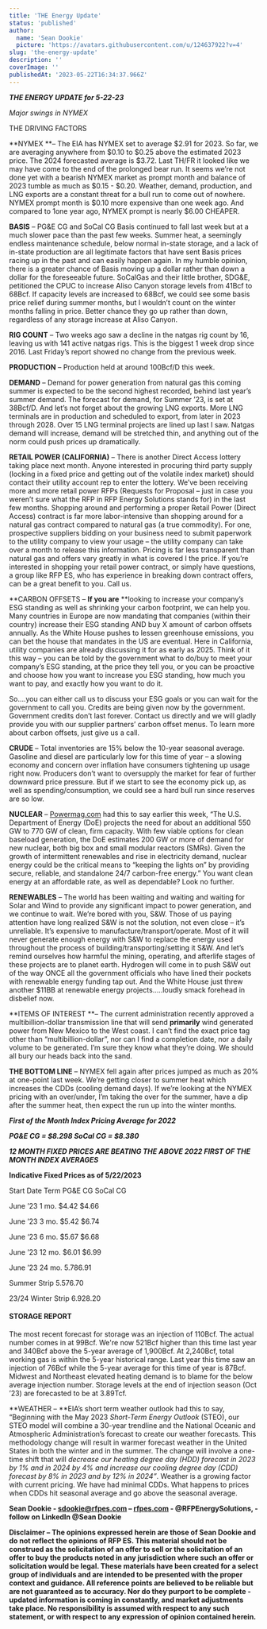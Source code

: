 ```yaml
---
title: 'THE Energy Update'
status: 'published'
author:
  name: 'Sean Dookie'
  picture: 'https://avatars.githubusercontent.com/u/124637922?v=4'
slug: 'the-energy-update'
description: ''
coverImage: ''
publishedAt: '2023-05-22T16:34:37.966Z'
---
```


***THE ENERGY UPDATE for 5-22-23***

*Major swings in NYMEX*

THE DRIVING FACTORS

**NYMEX **– The EIA has NYMEX set to average $2.91 for 2023. So far, we are averaging anywhere from $0.10 to $0.25 above the estimated 2023 price. The 2024 forecasted average is $3.72. Last TH/FR it looked like we may have come to the end of the prolonged bear run. It seems we’re not done yet with a bearish NYMEX market as prompt month and balance of 2023 tumble as much as $0.15 - $0.20. Weather, demand, production, and LNG exports are a constant threat for a bull run to come out of nowhere. NYMEX prompt month is $0.10 more expensive than one week ago. And compared to 1one year ago, NYMEX prompt is nearly $6.00 CHEAPER.



**BASIS** – PG&E CG and SoCal CG Basis continued to fall last week but at a much slower pace than the past few weeks. Summer heat, a seemingly endless maintenance schedule, below normal in-state storage, and a lack of in-state production are all legitimate factors that have sent Basis prices racing up in the past and can easily happen again. In my humble opinion, there is a greater chance of Basis moving up a dollar rather than down a dollar for the foreseeable future. SoCalGas and their little brother, SDG&E, petitioned the CPUC to increase Aliso Canyon storage levels from 41Bcf to 68Bcf. If capacity levels are increased to 68Bcf, we could see some basis price relief during summer months, but I wouldn’t count on the winter months falling in price. Better chance they go up rather than down, regardless of any storage increase at Aliso Canyon.

**RIG COUNT** – Two weeks ago saw a decline in the natgas rig count by 16, leaving us with 141 active natgas rigs. This is the biggest 1 week drop since 2016. Last Friday’s report showed no change from the previous week.



**PRODUCTION** – Production held at around 100Bcf/D this week.

**DEMAND** – Demand for power generation from natural gas this coming summer is expected to be the second highest recorded, behind last year’s summer demand. The forecast for demand, for Summer ’23, is set at 38Bcf/D. And let’s not forget about the growing LNG exports. More LNG terminals are in production and scheduled to export, from later in 2023 through 2028. Over 15 LNG terminal projects are lined up last I saw. Natgas demand will increase, demand will be stretched thin, and anything out of the norm could push prices up dramatically.

**RETAIL POWER (CALIFORNIA)** – There is another Direct Access lottery taking place next month. Anyone interested in procuring third party supply (locking in a fixed price and getting out of the volatile index market) should contact their utility account rep to enter the lottery. We’ve been receiving more and more retail power RFPs (Requests for Proposal – just in case you weren’t sure what the RFP in RFP Energy Solutions stands for) in the last few months. Shopping around and performing a proper Retail Power (Direct Access) contract is far more labor-intensive than shopping around for a natural gas contract compared to natural gas (a true commodity). For one, prospective suppliers bidding on your business need to submit paperwork to the utility company to view your usage – the utility company can take over a month to release this information. Pricing is far less transparent than natural gas and offers vary greatly in what is covered I the price. If you’re interested in shopping your retail power contract, or simply have questions, a group like RFP ES, who has experience in breaking down contract offers, can be a great benefit to you. Call us.

**CARBON OFFSETS – **If you are** **looking to increase your company’s ESG standing as well as shrinking your carbon footprint, we can help you. Many countries in Europe are now mandating that companies (within their country) increase their ESG standing AND buy X amount of carbon offsets annually. As the White House pushes to lessen greenhouse emissions, you can bet the house that mandates in the US are eventual. Here in California, utility companies are already discussing it for as early as 2025. Think of it this way – you can be told by the government what to do/buy to meet your company’s ESG standing, at the price they tell you, or you can be proactive and choose how you want to increase you ESG standing, how much you want to pay, and exactly how you want to do it.

So….you can either call us to discuss your ESG goals or you can wait for the government to call you. Credits are being given now by the government. Government credits don’t last forever. Contact us directly and we will gladly provide you with our supplier partners’ carbon offset menus. To learn more about carbon offsets, just give us a call.

**CRUDE** – Total inventories are 15% below the 10-year seasonal average. Gasoline and diesel are particularly low for this time of year – a slowing economy and concern over inflation have consumers tightening up usage right now. Producers don’t want to oversupply the market for fear of further downward price pressure. But if we start to see the economy pick up, as well as spending/consumption, we could see a hard bull run since reserves are so low.

**NUCLEAR** – [Powermag.com](http://Powermag.com) had this to say earlier this week, “The U.S. Department of Energy (DoE) projects the need for about an additional 550 GW to 770 GW of clean, firm capacity. With few viable options for clean baseload generation, the DoE estimates 200 GW or more of demand for new nuclear, both big box and small modular reactors (SMRs). Given the growth of intermittent renewables and rise in electricity demand, nuclear energy could be the critical means to “keeping the lights on” by providing secure, reliable, and standalone 24/7 carbon-free energy.” You want clean energy at an affordable rate, as well as dependable? Look no further.

**RENEWABLES** – The world has been waiting and waiting and waiting for Solar and Wind to provide any significant impact to power generation, and we continue to wait. We’re bored with you, S&W. Those of us paying attention have long realized S&W is not the solution, not even close – it’s unreliable. It’s expensive to manufacture/transport/operate. Most of it will never generate enough energy with S&W to replace the energy used throughout the process of building/transporting/setting it S&W. And let’s remind ourselves how harmful the mining, operating, and afterlife stages of these projects are to planet earth. Hydrogen will come in to push S&W out of the way ONCE all the government officials who have lined their pockets with renewable energy funding tap out. And the White House just threw another $11BB at renewable energy projects…..loudly smack forehead in disbelief now.

**ITEMS OF INTEREST **– The current administration recently approved a multibillion-dollar transmission line that will send **primarily** wind generated power from New Mexico to the West coast. I can’t find the exact price tag other than “multibillion-dollar”, nor can I find a completion date, nor a daily volume to be generated. I’m sure they know what they’re doing. We should all bury our heads back into the sand.

**THE BOTTOM LINE** – NYMEX fell again after prices jumped as much as 20% at one-point last week. We’re getting closer to summer heat which increases the CDDs (cooling demand days). If we’re looking at the NYMEX pricing with an over/under, I’m taking the over for the summer, have a dip after the summer heat, then expect the run up into the winter months.

***First of the Month Index Pricing Average for 2022***

***PG&E CG = $8.298 SoCal CG = $8.380***

***12 MONTH FIXED PRICES ARE BEATING THE ABOVE 2022 FIRST OF THE MONTH INDEX AVERAGES***

**Indicative Fixed Prices as of 5/22/2023**

Start Date Term PG&E CG SoCal CG

June ’23 1 mo. $4.42 $4.66

June ’23 3 mo. $5.42 $6.74

June ‘23 6 mo. $5.67 $6.68

June ’23 12 mo. $6.01 $6.99

June ’23 24 mo. $5.78 $6.91

Summer Strip $5.57 $6.70

23/24 Winter Strip $6.92 $8.20

#### **STORAGE REPORT**

The most recent forecast for storage was an injection of 110Bcf. The actual number comes in at 99Bcf. We're now 521Bcf higher than this time last year and 340Bcf above the 5-year average of 1,900Bcf. At 2,240Bcf, total working gas is within the 5-year historical range. Last year this time saw an injection of 76Bcf while the 5-year average for this time of year is 87Bcf. Midwest and Northeast elevated heating demand is to blame for the below average injection number. Storage levels at the end of injection season (Oct ’23) are forecasted to be at 3.89Tcf.

**WEATHER – **EIA’s short term weather outlook had this to say, “Beginning with the May 2023 *Short-Term Energy Outlook* (STEO), our STEO model will combine a 30-year trendline and the National Oceanic and Atmospheric Administration’s forecast to create our weather forecasts. This methodology change will result in warmer forecast weather in the United States in both the winter and in the summer. The change will involve a one-time shift that will *decrease our heating degree day (HDD) forecast in 2023 by 1% and in 2024 by 4% and increase our cooling degree day (CDD) forecast by 8% in 2023 and by 12% in 2024”*. Weather is a growing factor with current pricing. We have had minimal CDDs. What happens to prices when CDDs hit seasonal average and go above the seasonal average.



**Sean Dookie - **[**sdookie@rfpes.com**](mailto:sdookie@rfpes.com)** – **[**rfpes.com**](http://rfpes.com)** \- @RFPEnergySolutions, - follow on LinkedIn @Sean Dookie**

**Disclaimer – The opinions expressed herein are those of Sean Dookie and do not reflect the opinions of RFP ES. This material should not be construed as the solicitation of an offer to sell or the solicitation of an offer to buy the products noted in any jurisdiction where such an offer or solicitation would be legal. These materials have been created for a select group of individuals and are intended to be presented with the proper context and guidance. All reference points are believed to be reliable but are not guaranteed as to accuracy. Nor do they purport to be complete - updated information is coming in constantly, and market adjustments take place. No responsibility is assumed with respect to any such statement, or with respect to any expression of opinion contained herein.**



